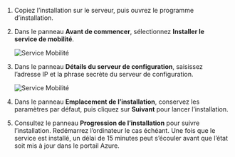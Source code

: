 1. Copiez l’installation sur le serveur, puis ouvrez le programme d’installation.
2. Dans le panneau **Avant de commencer**, sélectionnez **Installer le service de mobilité**.

    ![Service Mobilité](./media/site-recovery-install-mob-svc-gui/mobility3.png)
3. Dans le panneau **Détails du serveur de configuration**, saisissez l’adresse IP et la phrase secrète du serveur de configuration.

    ![Service Mobilité](./media/site-recovery-install-mob-svc-gui/mobility6.png)
4. Dans le panneau **Emplacement de l’installation**, conservez les paramètres par défaut, puis cliquez sur **Suivant** pour lancer l’installation.
5. Consultez le panneau **Progression de l’installation** pour suivre l’installation. Redémarrez l’ordinateur le cas échéant. Une fois que le service est installé, un délai de 15 minutes peut s’écouler avant que l’état soit mis à jour dans le portail Azure.

